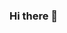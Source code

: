 ### Hi there 👋

<!--

Je m'appelle Vladimir GNANSOUNOU, je suis étudiant en 2e année de sécurité informatique à l'Institut de Formation et de Recherche en Informatique
Je fais actuellement un stage de développement web au BJFARMERS.
J'utilise pour cela des langages comme HTML, CSS, Bootstrap.
Pour me contacter : 
Facebook : Vladimir GNANSOUNOU
WhatsApp : +229 66529358
-->
